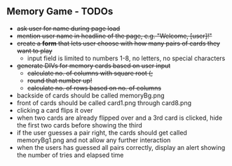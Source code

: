 ## Memory Game - TODOs

* ~~ask user for name during page load~~
* ~~mention user name in headline of the page, e.g. "Welcome, [user]!"~~
* ~~create a __form__ that lets user choose with how many pairs of cards they want to play~~
    * input field is limited to numbers 1-8, no letters, no special characters
* ~~generate DIVs for memory cards based on user input~~
    * ~~calculate no. of columns with square root (;~~
    * ~~round that number up!~~
    * ~~calculate no. of rows based on no. of columns~~
* backside of cards should be called memoryBg.png
* front of cards should be called card1.png through card8.png
* clicking a card flips it over
* when two cards are already flipped over and a 3rd card is clicked, hide the first two cards before showing the third
* if the user guesses a pair right, the cards should get called memoryBg1.png and not allow any further interaction
* when the users has guessed all pairs correctly, display an alert showing the number of tries and elapsed time
